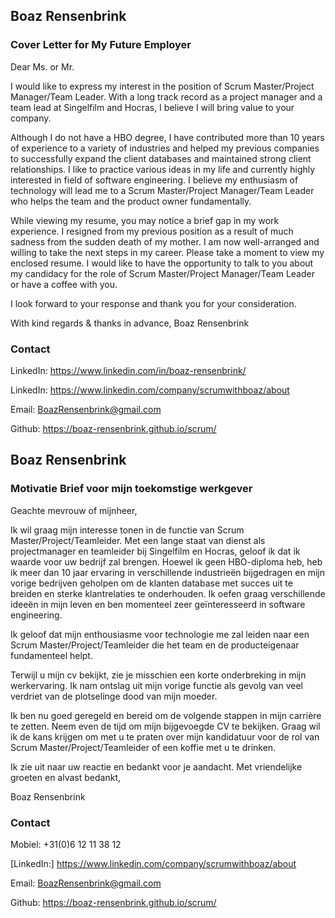 ## Boaz Rensenbrink

### Cover Letter for My Future Employer

Dear Ms. or Mr.

I would like to express my interest in the position of Scrum Master/Project Manager/Team Leader.
With a long track record as a project manager and a team lead at Singelfilm and Hocras, I believe I will bring value to your company.

Although I do not have a HBO degree, I have contributed more than 10 years of experience to a variety of industries and helped my previous companies to successfully expand the client databases and maintained strong client relationships. I like to practice various ideas in my life and currently highly interested in field of software engineering. I believe my enthusiasm of technology will lead me to a Scrum Master/Project Manager/Team Leader who helps the team and the product owner fundamentally.

While viewing my resume, you may notice a brief gap in my work experience. I resigned from my previous position as a result of much sadness from the sudden death of my mother. I am now well-arranged and willing to take the next steps in my career.
Please take a moment to view my enclosed resume. I would like to have the opportunity to talk to you about my candidacy for the role of Scrum Master/Project Manager/Team Leader or have a coffee with you.

I look forward to your response and thank you for your consideration.

With kind regards & thanks in advance,
Boaz Rensenbrink

### Contact


LinkedIn: https://www.linkedin.com/in/boaz-rensenbrink/ 

LinkedIn: https://www.linkedin.com/company/scrumwithboaz/about

Email: BoazRensenbrink@gmail.com

Github: https://boaz-rensenbrink.github.io/scrum/


## Boaz Rensenbrink

### Motivatie Brief voor mijn toekomstige werkgever

Geachte mevrouw of mijnheer,

Ik wil graag mijn interesse tonen in de functie van Scrum Master/Project/Teamleider. Met een lange staat van dienst als projectmanager en teamleider bij Singelfilm en Hocras, geloof ik dat ik waarde voor uw bedrijf zal brengen.
Hoewel ik geen HBO-diploma heb, heb ik meer dan 10 jaar ervaring in verschillende industrieën bijgedragen en mijn vorige bedrijven geholpen om de klanten database met succes uit te breiden en sterke klantrelaties te onderhouden. Ik oefen graag verschillende ideeën in mijn leven en ben momenteel zeer geïnteresseerd in software engineering.

Ik geloof dat mijn enthousiasme voor technologie me zal leiden naar een Scrum Master/Project/Teamleider die het team en de producteigenaar fundamenteel helpt.

Terwijl u mijn cv bekijkt, zie je misschien een korte onderbreking in mijn werkervaring. Ik nam ontslag uit mijn vorige functie als gevolg van veel verdriet van de plotselinge dood van mijn moeder.

Ik ben nu goed geregeld en bereid om de volgende stappen in mijn carrière te zetten. Neem even de tijd om mijn bijgevoegde CV te bekijken.
Graag wil ik de kans krijgen om met u te praten over mijn kandidatuur voor de rol van Scrum Master/Project/Teamleider of een koffie met u te drinken.

Ik zie uit naar uw reactie en bedankt voor je aandacht. 
Met vriendelijke groeten en alvast bedankt,

Boaz Rensenbrink

### Contact

Mobiel: +31(0)6 12 11 38 12

[LinkedIn]: (https://www.linkedin.com/in/boaz-rensenbrink/)

[LinkedIn:] https://www.linkedin.com/company/scrumwithboaz/about

Email: BoazRensenbrink@gmail.com

Github: https://boaz-rensenbrink.github.io/scrum/
